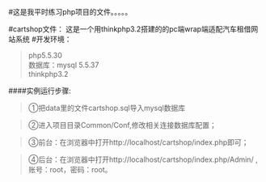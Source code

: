 ﻿
#这是我平时练习php项目的文件。。。。。

#cartshop文件：
这是一个用thinkphp3.2搭建的的pc端wrap端适配汽车租借网站系统
#开发环境：
>php5.5.30   
>数据库：mysql 5.5.37  
>thinkphp3.2

####实例运行步骤:

>①把data里的文件cartshop.sql导入mysql数据库

>②进入项目目录Common/Conf,修改相关连接数据库配置；

>③前台：在浏览器中打开http://localhost/cartshop/index.php即可；

>④后台：在浏览器中打开http://localhost/cartshop/index.php/Admin/ ,账号：root，密码：root。
